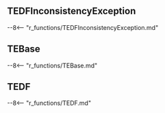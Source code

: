 
## TEDFInconsistencyException
--8<-- "r_functions/TEDFInconsistencyException.md"
## TEBase
--8<-- "r_functions/TEBase.md"
## TEDF
--8<-- "r_functions/TEDF.md"
